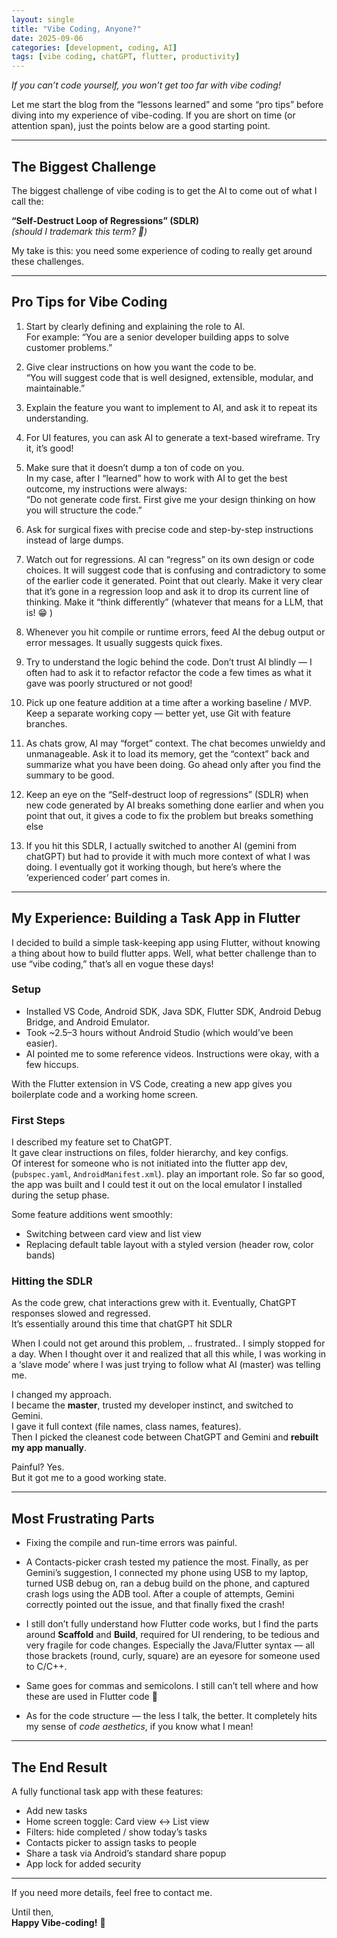 ```yaml
---
layout: single
title: "Vibe Coding, Anyone?"
date: 2025-09-06
categories: [development, coding, AI]
tags: [vibe coding, chatGPT, flutter, productivity]
---
```



*If you can’t code yourself, you won’t get too far with vibe coding!*

Let me start the blog from the “lessons learned” and some “pro tips” before diving into my experience of vibe-coding. If you are short on time (or attention span), just the points below are a good starting point.

---

## The Biggest Challenge

The biggest challenge of vibe coding is to get the AI to come out of what I call the:

**“Self-Destruct Loop of Regressions” (SDLR)**  
*(should I trademark this term? 🙂)*

My take is this: you need some experience of coding to really get around these challenges.

---
## Pro Tips for Vibe Coding

1. Start by clearly defining and explaining the role to AI.  
   For example: “You are a senior developer building apps to solve customer problems.”

2. Give clear instructions on how you want the code to be.  
   “You will suggest code that is well designed, extensible, modular, and maintainable.”

3. Explain the feature you want to implement to AI, and ask it to repeat its understanding.

4. For UI features, you can ask AI to generate a text-based wireframe. Try it, it’s good!

5. Make sure that it doesn’t dump a ton of code on you.  
   In my case, after I “learned” how to work with AI to get the best outcome, my instructions were always:  
   “Do not generate code first. First give me your design thinking on how you will structure the code.”

6. Ask for surgical fixes with precise code and step-by-step instructions instead of large dumps.

7. Watch out for regressions.  AI can “regress” on its own design or code choices. It will suggest code that is confusing and contradictory to some of the earlier code it generated. Point that out clearly. Make it very clear that it’s gone in a regression loop and ask it to drop its current line of thinking. Make it “think differently” (whatever that means for a LLM, that is! 😁 )


8. Whenever you hit compile or runtime errors, feed AI the debug output or error messages. It usually suggests quick fixes.

9. Try to understand the logic behind the code. Don’t trust AI blindly — I often had to ask it to refactor  refactor the code a few times as what it gave was poorly structured or not good!


10. Pick up one feature addition at a time after a working baseline / MVP.  
    Keep a separate working copy — better yet, use Git with feature branches.

11. As chats grow, AI may “forget” context. The chat becomes unwieldy and unmanageable.
    Ask it to load its memory, get the “context” back and summarize what you have been doing. Go ahead only after you find       the summary to be good.

12. Keep an eye on the “Self-destruct loop of regressions” (SDLR)  when new code generated by AI breaks something done earlier and when you point that out, it gives a code to fix the problem but breaks something else

13. If you hit this SDLR, I actually switched to another AI (gemini from chatGPT) but had to provide it with much more context of what I was doing. I eventually got it working though, but here’s where the ‘experienced coder’ part comes in.

---

## My Experience: Building a Task App in Flutter

I decided to build a simple task-keeping app using Flutter, without knowing a thing about how to build flutter apps.
Well, what better challenge than to use “vibe coding,” that’s all en vogue these days!

### Setup

- Installed VS Code, Android SDK, Java SDK, Flutter SDK, Android Debug Bridge, and Android Emulator.  
- Took ~2.5–3 hours without Android Studio (which would’ve been easier).  
- AI pointed me to some reference videos. Instructions were okay, with a few hiccups.  

With the Flutter extension in VS Code, creating a new app gives you boilerplate code and a working home screen.

### First Steps

I described my feature set to ChatGPT.  
It gave clear instructions on files, folder hierarchy, and key configs.   
Of interest for someone who is not initiated into the flutter app dev, (`pubspec.yaml`, `AndroidManifest.xml`). play an important role.
So far so good, the app was built and I could test it out on the local emulator I installed during the setup phase. 


Some feature additions went smoothly:

- Switching between card view and list view  
- Replacing default table layout with a styled version (header row, color bands)

### Hitting the SDLR

As the code grew, chat interactions grew with it. Eventually, ChatGPT responses slowed and regressed.  
It’s essentially around this time that chatGPT hit SDLR

When I could not get around this problem, .. frustrated.. I simply stopped for a day. 
When I thought over it and realized that all this while, I was working in a ‘slave mode’ where I was just trying to follow what AI (master) was telling me.

I changed my approach.  
I became the **master**, trusted my developer instinct, and switched to Gemini.  
I gave it full context (file names, class names, features).  
Then I picked the cleanest code between ChatGPT and Gemini and **rebuilt my app manually**.  

Painful? Yes.  
But it got me to a good working state.

---

## Most Frustrating Parts


- Fixing the compile and run-time errors was painful.  
- A Contacts-picker crash tested my patience the most. Finally, as per Gemini’s suggestion, I connected my phone using USB to my laptop, turned USB debug on, ran a debug build on the phone, and captured crash logs using the ADB tool. After a couple of attempts, Gemini correctly pointed out the issue, and that finally fixed the crash!

- I still don’t fully understand how Flutter code works, but I find the parts around **Scaffold** and **Build**, required for UI rendering, to be tedious and very fragile for code changes. Especially the Java/Flutter syntax — all those brackets (round, curly, square) are an eyesore for someone used to C/C++.

- Same goes for commas and semicolons. I still can’t tell where and how these are used in Flutter code 🙁  
- As for the code structure — the less I talk, the better. It completely hits my sense of *code aesthetics*, if you know what I mean!

---

## The End Result

A fully functional task app with these features:

- Add new tasks  
- Home screen toggle: Card view ↔ List view  
- Filters: hide completed / show today’s tasks  
- Contacts picker to assign tasks to people  
- Share a task via Android’s standard share popup  
- App lock for added security  

---

If you need more details, feel free to contact me.  

Until then,  
**Happy Vibe-coding!** 🎉

